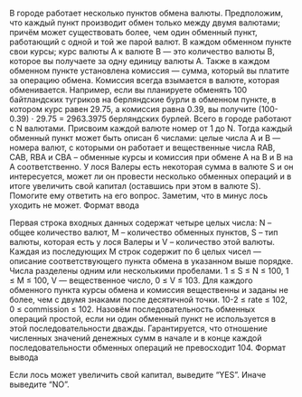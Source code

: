 В городе работает несколько пунктов обмена валюты. Предположим, что каждый пункт производит обмен только между двумя валютами; причём может существовать более, чем один обменный пункт, работающий с одной и той же парой валют. В каждом обменном пункте свои курсы; курс валюты A к валюте B — это количество валюты B, которое вы получаете за одну единицу валюты A. Также в каждом обменном пункте установлена комиссия — сумма, который вы платите за операцию обмена. Комиссия всегда взымается в валюте, которая обменивается.
Например, если вы планируете обменять 100 байтландских тугриков на берляндские бурли в обменном пункте, в котором курс равен 29.75, а комиссия равна 0.39, вы получите (100-0.39) ⋅ 29.75 = 2963.3975 берляндских бурлей.
Всего в городе работают с N валютами. Присвоим каждой валюте номер от 1 до N. Тогда каждый обменный пункт может быть описан 6 числами: целые числа A и B — номера валют, с которыми он работает и вещественные числа RAB, CAB, RBA и CBA – обменные курсы и комиссия при обмене A на B и B на A соответственно.
У лося Валеры есть некоторая сумма в валюте S и он интересуется, может ли он провести несколько обменных операций и в итоге увеличить свой капитал (оставшись при этом в валюте S).
Помогите ему ответить на его вопрос. Заметим, что в минус лось уходить не может.
Формат ввода

Первая строка входных данных содержат четыре целых числа: N – общее количество валют, M – количество обменных пунктов, S – тип валюты, которая есть у лося Валеры и V – количество этой валюты. Каждая из последующих M строк содержит по 6 целых чисел — описание соответствующего пункта обмена в указанном выше порядке. Числа разделены одним или несколькими пробелами. 1 ≤ S ≤ N ≤ 100, 1 ≤ M ≤ 100, V — вещественное число, 0 ≤ V ≤ 103.
Для каждого обменного пункта курсы обмена и комиссия вещественны и заданы не более, чем с двумя знаками после десятичной точки. 10-2 ≤ rate ≤ 102, 0 ≤ commission ≤ 102.
Назовём последовательность обменных операций простой, если ни один обменный пункт не используется в этой последовательности дважды. Гарантируется, что отношение численных значений денежных сумм в начале и в конце каждой последовательности обменных операций не превосходит 104.
Формат вывода

Если лось может увеличить свой капитал, выведите “YES”. Иначе выведите “NO”.